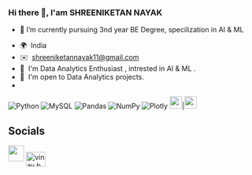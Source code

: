### Hi there 👋, I'am SHREENIKETAN NAYAK 


-   🌱 I’m currently pursuing 3nd year BE Degree, specilization in AI & ML
*   🌍  India
*   ✉️  shreeniketannayak11@gmail.com 
*   🧠  I'm Data Analytics Enthusiast , intrested in AI & ML .
*   🤝  I'm open to Data Analytics projects.
*   
 ![Python](https://img.shields.io/badge/python-3670A0?style=for-the-badge&logo=python&logoColor=ffdd54) ![MySQL](https://img.shields.io/badge/mysql-%2300f.svg?style=for-the-badge&logo=mysql&logoColor=white) ![Pandas](https://img.shields.io/badge/pandas-%23150458.svg?style=for-the-badge&logo=pandas&logoColor=white) ![NumPy](https://img.shields.io/badge/numpy-%23013243.svg?style=for-the-badge&logo=numpy&logoColor=white) ![Plotly](https://img.shields.io/badge/Plotly-%233F4F75.svg?style=for-the-badge&logo=plotly&logoColor=white)
<a href="PNG/Power-BI.png"><img src="PNG/Power-BI.png" height="25"/></a>|<a href="SVG/Power-BI.svg"><img src="SVG/Power-BI.svg" height="25"/></a>


<h2> Socials </h2>
<a href="https://twitter.com/ViNay37bv" target="_blank" rel="noreferrer"><img src="https://raw.githubusercontent.com/danielcranney/readme-generator/main/public/icons/socials/twitter.svg" width="32" height="32" /></a>
<a href="https://twitter.com/shreeniket90771" target="blank"><img align="center" src="https://raw.githubusercontent.com/rahuldkjain/github-profile-readme-generator/master/src/images/icons/Social/linked-in-alt.svg" alt="vinay b v" height="30" width="40" /></a>

</p>
                    


                  
                  
                  
                
